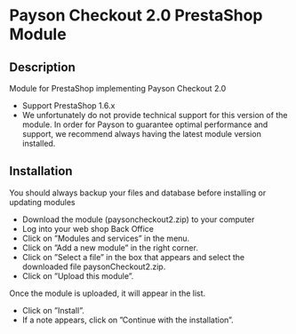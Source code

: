 # Payson Checkout 2.0 PrestaShop Module

## Description

Module for PrestaShop implementing Payson Checkout 2.0
* Support PrestaShop 1.6.x
* We unfortunately do not provide technical support for this version of the module. In order for Payson to guarantee optimal performance and support, we recommend always having the latest module version installed.

## Installation

You should always backup your files and database before installing or updating modules

* Download the module (paysoncheckout2.zip) to your computer 
* Log into your web shop Back Office
* Click on ”Modules and services” in the menu.
* Click on ”Add a new module” in the right corner.
* Click on ”Select a file” in the box that appears and select the downloaded file paysonCheckout2.zip.
* Click on ”Upload this module”.

Once the module is uploaded, it will appear in the list.

* Click on ”Install”.
* If a note appears, click on ”Continue with the installation”.

